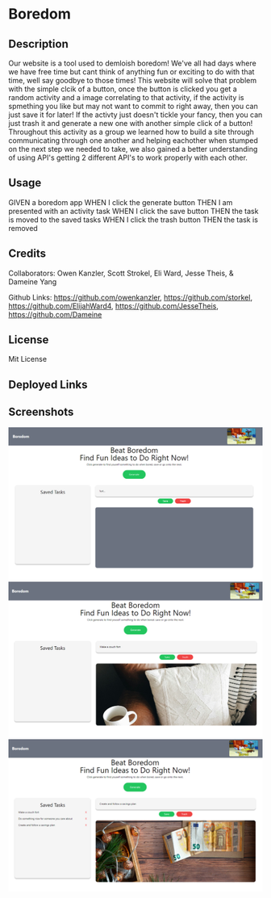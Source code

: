 # Boredom

## Description

Our website is a tool used to demloish boredom! We've all had days where we have free time but cant think of anything fun or exciting to do with that time, well say goodbye to those times! This website will solve that problem with the simple clcik of a button, once the button is clicked you get a random activity and a image correlating to that activity, if the activity is spmething you like but may not want to commit to right away, then you can just save it for later! If the activty just doesn't tickle your fancy, then you can just trash it and generate a new one with another simple click of a button! Throughout this activity as a group we learned how to build a site through communicating through one another and helping eachother when stumped on the next step we needed to take, we also gained a better understanding of using API's getting 2 different API's to work properly with each other.

## Usage
GIVEN a boredom app
WHEN I click the generate button
THEN I am presented with an activity task
WHEN I click the save button 
THEN the task is moved to the saved tasks 
WHEN I click the trash button
THEN the task is removed


## Credits

Collaborators: 
Owen Kanzler, Scott Strokel, Eli Ward, Jesse Theis, & Dameine Yang

Github Links:
https://github.com/owenkanzler,
https://github.com/storkel,
https://github.com/ElijahWard4,
https://github.com/JesseTheis,
https://github.com/Dameine

## License

Mit License

## Deployed Links

## Screenshots 
![alt text](./assets/images/1.png)
![alt text](./assets/images/2.png)
![alt text](./assets/images/3.png)
